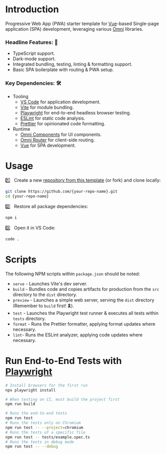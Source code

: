 # Introduction

Progressive Web App (PWA) starter template for [Vue](https://vuejs.org/)-based Single-page application (SPA) development, leveraging various [Omni](https://github.com/capitec?q=omni-) libraries.

### Headline Features: 🌟
- TypeScript support.
- Dark-mode support.
- Integrated bundling, testing, linting & formatting support.
- Basic SPA boilerplate with routing & PWA setup.

### Key Dependencies: 🛠️
- Tooling
    - [VS Code](https://code.visualstudio.com) for application development.
    - [Vite](https://vitejs.dev/) for module bundling.
    - [Playwright](https://playwright.dev/) for end-to-end headless browser testing.
    - [ESLint](https://eslint.org/) for static code analysis.
    - [Prettier](https://prettier.io/) for opinionated code formatting.
- Runtime
    - [Omni Components](https://github.com/capitec/omni-components) for UI components.
    - [Omni Router](https://github.com/capitec/omni-router) for client-side routing.
    - [Vue](https://vuejs.org/) for SPA development.

# Usage

1️⃣ &nbsp; Create a new [repository from this template](https://github.com/capitec/template-pwa-vue/generate) (or fork) and clone locally:

```bash
git clone https://github.com/{your-repo-name}.git
cd {your-repo-name}
```

2️⃣ &nbsp; Restore all package dependencies:

```bash
npm i
```

3️⃣ &nbsp; Open it in VS Code:

```bash
code .
```

# Scripts
The following NPM scripts within `package.json` should be noted:

- `serve` - Launches Vite's dev server.
- `build` - Bundles code and copies artifacts for production from the `src` directory to the `dist` directory.
- `preview` - Launches a simple web server, serving the `dist` directory (Remember to `build` first! 🎗️).
- `test` - Launches the Playwright test runner & executes all tests within `tests` directory.
- `format` - Runs the Prettier formatter, applying format updates where necessary.
- `lint`- Runs the ESLint analyzer, applying code updates where necessary.


# Run End-to-End Tests with [Playwright](https://playwright.dev)

```sh
# Install browsers for the first run
npx playwright install

# When testing on CI, must build the project first
npm run build

# Runs the end-to-end tests
npm run test
# Runs the tests only on Chromium
npm run test -- --project=chromium
# Runs the tests of a specific file
npm run test -- tests/example.spec.ts
# Runs the tests in debug mode
npm run test -- --debug
```
